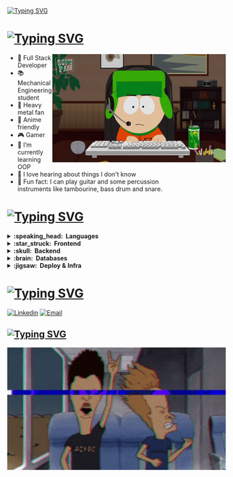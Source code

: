 [![Typing SVG](https://readme-typing-svg.herokuapp.com?size=25&duration=3500&color=189200FF&background=16FF3700&vCenter=true&lines=Hey+you!;What's+up%3F)](https://git.io/typing-svg)

# [![Typing SVG](https://readme-typing-svg.herokuapp.com?size=20&duration=3500&color=189200FF&background=16FF3700&vCenter=true&lines=About+me+%F0%9F%91%BE)](https://git.io/typing-svg)

<img align="right" src="./assets/header.gif" width="400" height="250" />

- :rocket:  Full Stack Developer
- :books:  Mechanical Engineering student 
- :guitar:  Heavy metal fan 
- :eyes:  Anime friendly 
- :video_game:  Gamer 
- :seedling:  I’m currently learning OOP
- :thought_balloon:  I love hearing about things I don't know 
- :drum:  Fun fact: I can play guitar and some percussion <br/> instruments like tambourine, bass drum and snare.

# [![Typing SVG](https://readme-typing-svg.herokuapp.com?size=20&duration=3500&color=189200FF&background=16FF3700&vCenter=true&lines=Tech+knowledge+%F0%9F%92%BB)](https://git.io/typing-svg)

<details>
  <summary><b>:speaking_head: &nbsp;Languages</b></summary>
    <br/>
      <img src="./assets/languages.gif" />
    <br/>
</details>

<details>
  <summary><b>:star_struck: &nbsp;Frontend</b></summary>
    <br/>
      <img src="./assets/frontend.gif" />
    <br/>
</details>

<details>
  <summary><b>:skull: &nbsp;Backend</b></summary>
    <br/>
      <img src="./assets/backend.gif" />
    <br/>
</details>

<details>
  <summary><b>:brain: &nbsp;Databases</b></summary>
    <br/>
      <img src="./assets/databases.gif" />
    <br/>
</details>

<details>
  <summary><b>:jigsaw: &nbsp;Deploy & Infra</b></summary>
    <br/>
      <img src="./assets/deployAndInfra.gif" />
    <br/>
</details>

# [![Typing SVG](https://readme-typing-svg.herokuapp.com?size=20&duration=3500&color=189200FF&background=16FF3700&vCenter=true&lines=Contact+me+%F0%9F%92%AC)](https://git.io/typing-svg)

[![Linkedin](https://img.shields.io/badge/LinkedIn-0077B5?style=for-the-badge&logo=linkedin&logoColor=white)](https://www.linkedin.com/in/luis-garbelotti/)
[![Email](https://img.shields.io/badge/Gmail-D14836?style=for-the-badge&logo=gmail&logoColor=white)](mailto:luisgsgarbelotti@gail.com)

## [![Typing SVG](https://readme-typing-svg.herokuapp.com?size=20&duration=3500&color=189200FF&background=16FF3700&vCenter=true&lines=PLAY+IT+LOUD!+🤘;AND+STAY+FOCUSED!+🤘 )](https://git.io/typing-svg)

<img src="./assets/heavy.gif" />
